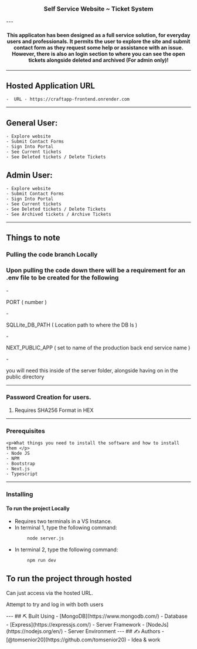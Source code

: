 <h3 align="center">Self Service Website ~ Ticket System</h3>
---
<div align="center">
    <h4>This applicaton has been designed as a full service solution, for everyday users and professionals. It permits the user to explore the site and submit contact form as they request some help or assistance with an issue. However, there is also an login section to where you can see the open tickets alongside deleted and archived (For admin only)! </h4>
</div>

--- 
## Hosted Application URL 
    -  URL - https://craftapp-frontend.onrender.com

---     
## General User:
    - Explore website
    - Submit Contact Forms
    - Sign Into Portal
    - See Current tickets
    - See Deleted tickets / Delete Tickets

## Admin User:
    - Explore website
    - Submit Contact Forms
    - Sign Into Portal
    - See Current tickets
    - See Deleted tickets / Delete Tickets
    - See Archived tickets / Archive Tickets
---
## Things to note

### Pulling the code branch Locally
<div>
    <h3>Upon pulling the code down there will be a requirement for an .env file to be created for the following</h3>
    - <p>PORT ( number )</p>
    - <p>SQLLite_DB_PATH ( Location path to where the DB Is )</p> 
    - <p>NEXT_PUBLIC_APP (  set to name of the production back end service name )</p> 
    - <p>you will need this inside of the server folder, alongside having on in the public directory</p> 
</div>

--- 
### Password Creation for users.
1) Requires SHA256 Format in HEX
--- 
### Prerequisites
    <p>What things you need to install the software and how to install them </p>
    - Node JS
    - NPM
    - Bootstrap
    - Next.js
    - Typescript
--- 
### Installing

#### To run the project Locally
- Requires two terminals in a VS Instance.
- In terminal 1, type the following command: 
```bash
        node server.js
``` 
- In terminal 2, type the following command:
```bash
        npm run dev
```
## To run the project through hosted
<p> Can just access via the hosted URL.</p>
<p>Attempt to try and log in with both users</p>
--- 
## ⛏️ Built Using <a name = "built_using"></a>
- [MongoDB](https://www.mongodb.com/) - Database
- [Express](https://expressjs.com/) - Server Framework
- [NodeJs](https://nodejs.org/en/) - Server Environment
---
## ✍️ Authors <a name = "authors"></a>
- [@tomsenior20](https://github.com/tomsenior20) - Idea & work